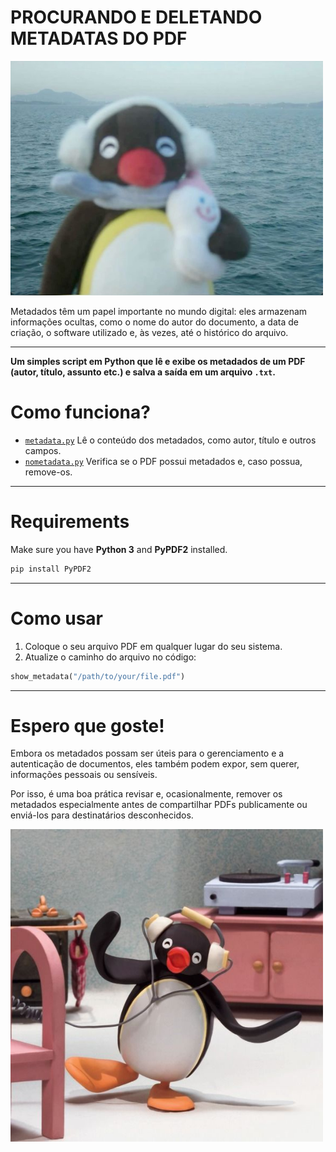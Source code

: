 # PROCURANDO E DELETANDO METADATAS DO PDF

<p align="left">
  <img src="../images/pingu.jpeg" alt="PDF PINGU" width="500">
</p>


Metadados têm um papel importante no mundo digital: eles armazenam informações ocultas, como o nome do autor do documento, a data de criação, o software utilizado e, às vezes, até o histórico do arquivo.

---

**Um simples script em Python que lê e exibe os metadados de um PDF (autor, título, assunto etc.) e salva a saída em um arquivo `.txt`.**

# Como funciona?

* [`metadata.py`](metadata.py) Lê o conteúdo dos metadados, como autor, título e outros campos.
* [`nometadata.py`](nometadata.py) Verifica se o PDF possui metadados e, caso possua, remove-os.

---

# Requirements

Make sure you have **Python 3** and **PyPDF2** installed.

```bash
pip install PyPDF2
```

---

# Como usar

1. Coloque o seu arquivo PDF em qualquer lugar do seu sistema.
2. Atualize o caminho do arquivo no código:

```python
show_metadata("/path/to/your/file.pdf")
```

---

# Espero que goste!

Embora os metadados possam ser úteis para o gerenciamento e a autenticação de documentos, eles também podem expor, sem querer, informações pessoais ou sensíveis.

Por isso, é uma boa prática revisar e, ocasionalmente, remover os metadados especialmente antes de compartilhar PDFs publicamente ou enviá-los para destinatários desconhecidos.

<p align="left">
  <img src="../images/pingu2.jpeg" alt="PDF PINGU" width="500">
</p>
